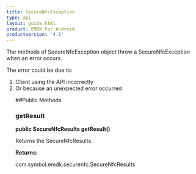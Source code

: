 ```yaml
---
title: SecureNfcException
type: api
layout: guide.html
product: EMDK For Android
productversion: '4.1'
---
```



The methods of SecureNfcException object throw a SecureNfcException when an error
 occurs.

 The error could be due to:
 <ol>
 <li>Client using the API incorrectly
 <li>Or because an unexpected error occurred

##Public Methods

### getResult

**public SecureNfcResults getResult()**

Returns the SecureNfcResults.

**Returns:**

com.symbol.emdk.securenfc.SecureNfcResults













